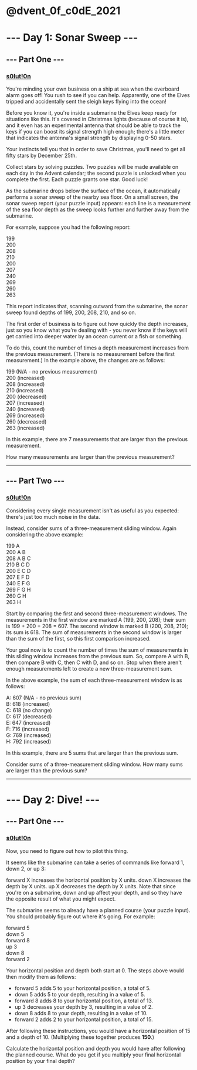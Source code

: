 # @dvent_0f_c0dE_2021

# --- Day 1: Sonar Sweep ---
## --- Part One ---
### [s0lut!0n](https://github.com/beast911/advent_of_code_2021/blob/main/day1/part1.js)

You're minding your own business on a ship at sea when the overboard alarm goes off! You rush to see if you can help. Apparently, one of the Elves tripped and accidentally sent the sleigh keys flying into the ocean!

Before you know it, you're inside a submarine the Elves keep ready for situations like this. It's covered in Christmas lights (because of course it is), and it even has an experimental antenna that should be able to track the keys if you can boost its signal strength high enough; there's a little meter that indicates the antenna's signal strength by displaying 0-50 stars.

Your instincts tell you that in order to save Christmas, you'll need to get all fifty stars by December 25th.

Collect stars by solving puzzles. Two puzzles will be made available on each day in the Advent calendar; the second puzzle is unlocked when you complete the first. Each puzzle grants one star. Good luck!

As the submarine drops below the surface of the ocean, it automatically performs a sonar sweep of the nearby sea floor. On a small screen, the sonar sweep report (your puzzle input) appears: each line is a measurement of the sea floor depth as the sweep looks further and further away from the submarine.

For example, suppose you had the following report:

199\
200\
208\
210\
200\
207\
240\
269\
260\
263

This report indicates that, scanning outward from the submarine, the sonar sweep found depths of 199, 200, 208, 210, and so on.

The first order of business is to figure out how quickly the depth increases, just so you know what you're dealing with - you never know if the keys will get carried into deeper water by an ocean current or a fish or something.

To do this, count the number of times a depth measurement increases from the previous measurement. (There is no measurement before the first measurement.) In the example above, the changes are as follows:

199 (N/A - no previous measurement)\
200 (increased)\
208 (increased)\
210 (increased)\
200 (decreased)\
207 (increased)\
240 (increased)\
269 (increased)\
260 (decreased)\
263 (increased)

In this example, there are 7 measurements that are larger than the previous measurement.

How many measurements are larger than the previous measurement?

---
## --- Part Two ---
### [s0lut!0n](https://github.com/beast911/advent_of_code_2021/blob/main/day1/part2.js)
Considering every single measurement isn't as useful as you expected: there's just too much noise in the data.

Instead, consider sums of a three-measurement sliding window. Again considering the above example:

199  A      \
200  A B    \
208  A B C  \
210    B C D\
200  E   C D\
207  E F   D\
240  E F G  \
269    F G H\
260      G H\
263        H

Start by comparing the first and second three-measurement windows. The measurements in the first window are marked A (199, 200, 208); their sum is 199 + 200 + 208 = 607. The second window is marked B (200, 208, 210); its sum is 618. The sum of measurements in the second window is larger than the sum of the first, so this first comparison increased.

Your goal now is to count the number of times the sum of measurements in this sliding window increases from the previous sum. So, compare A with B, then compare B with C, then C with D, and so on. Stop when there aren't enough measurements left to create a new three-measurement sum.

In the above example, the sum of each three-measurement window is as follows:

A: 607 (N/A - no previous sum)\
B: 618 (increased)\
C: 618 (no change)\
D: 617 (decreased)\
E: 647 (increased)\
F: 716 (increased)\
G: 769 (increased)\
H: 792 (increased)

In this example, there are 5 sums that are larger than the previous sum.

Consider sums of a three-measurement sliding window. How many sums are larger than the previous sum?

---
# --- Day 2: Dive! ---

## --- Part One ---
### [s0lut!0n](https://github.com/beast911/advent_of_code_2021/blob/main/day2/part1.js)
Now, you need to figure out how to pilot this thing.

It seems like the submarine can take a series of commands like forward 1, down 2, or up 3:

forward X increases the horizontal position by X units.
down X increases the depth by X units.
up X decreases the depth by X units.
Note that since you're on a submarine, down and up affect your depth, and so they have the opposite result of what you might expect.

The submarine seems to already have a planned course (your puzzle input). You should probably figure out where it's going. For example:

forward 5\
down 5\
forward 8\
up 3\
down 8\
forward 2

Your horizontal position and depth both start at 0. The steps above would then modify them as follows:

  - forward 5 adds 5 to your horizontal position, a total of 5.
  - down 5 adds 5 to your depth, resulting in a value of 5.
  - forward 8 adds 8 to your horizontal position, a total of 13.
  - up 3 decreases your depth by 3, resulting in a value of 2.
  - down 8 adds 8 to your depth, resulting in a value of 10.
  - forward 2 adds 2 to your horizontal position, a total of 15.


After following these instructions, you would have a horizontal position of 15 and a depth of 10. (Multiplying these together produces **150**.)

Calculate the horizontal position and depth you would have after following the planned course. What do you get if you multiply your final horizontal position by your final depth?